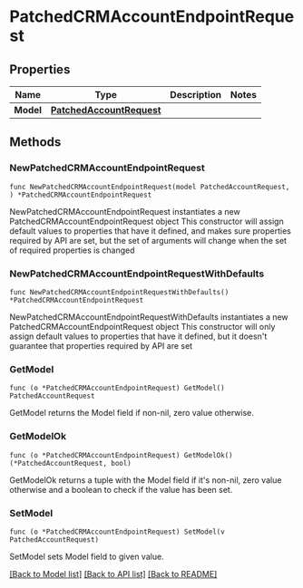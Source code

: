 # PatchedCRMAccountEndpointRequest

## Properties

Name | Type | Description | Notes
------------ | ------------- | ------------- | -------------
**Model** | [**PatchedAccountRequest**](PatchedAccountRequest.md) |  | 

## Methods

### NewPatchedCRMAccountEndpointRequest

`func NewPatchedCRMAccountEndpointRequest(model PatchedAccountRequest, ) *PatchedCRMAccountEndpointRequest`

NewPatchedCRMAccountEndpointRequest instantiates a new PatchedCRMAccountEndpointRequest object
This constructor will assign default values to properties that have it defined,
and makes sure properties required by API are set, but the set of arguments
will change when the set of required properties is changed

### NewPatchedCRMAccountEndpointRequestWithDefaults

`func NewPatchedCRMAccountEndpointRequestWithDefaults() *PatchedCRMAccountEndpointRequest`

NewPatchedCRMAccountEndpointRequestWithDefaults instantiates a new PatchedCRMAccountEndpointRequest object
This constructor will only assign default values to properties that have it defined,
but it doesn't guarantee that properties required by API are set

### GetModel

`func (o *PatchedCRMAccountEndpointRequest) GetModel() PatchedAccountRequest`

GetModel returns the Model field if non-nil, zero value otherwise.

### GetModelOk

`func (o *PatchedCRMAccountEndpointRequest) GetModelOk() (*PatchedAccountRequest, bool)`

GetModelOk returns a tuple with the Model field if it's non-nil, zero value otherwise
and a boolean to check if the value has been set.

### SetModel

`func (o *PatchedCRMAccountEndpointRequest) SetModel(v PatchedAccountRequest)`

SetModel sets Model field to given value.



[[Back to Model list]](../README.md#documentation-for-models) [[Back to API list]](../README.md#documentation-for-api-endpoints) [[Back to README]](../README.md)


